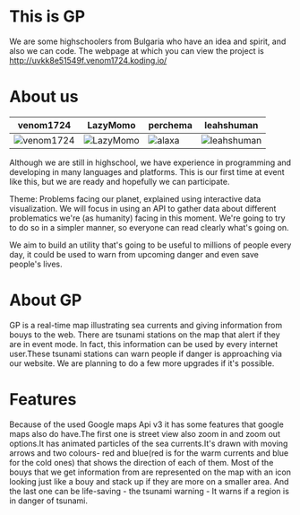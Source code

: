 This is GP
================

We are some highschoolers from Bulgaria who have an idea and spirit, and also we can code.
The webpage at which you can view the project is http://uvkk8e51549f.venom1724.koding.io/


About us
===========================

| venom1724 | LazyMomo | perchema | leahshuman
|--- |--- |--- |---
| ![venom1724](https://venom1724.files.wordpress.com/2014/10/cropped-vxz22-a1.jpg) | ![LazyMomo](https://scontent-b-fra.xx.fbcdn.net/hphotos-xpf1/v/t1.0-9/231030_147479521988782_8104189_n.jpg?oh=06a1d66784a8f82be4c95b65e87cc0ec&oe=5502B492) | ![alaxa](http://venom1724.hit.bg/perchem-small.png) | ![leahshuman](https://fbcdn-sphotos-c-a.akamaihd.net/hphotos-ak-xfa1/v/t1.0-9/p480x480/10502076_375164015970491_5067825123313859312_n.jpg?oh=95924bc1b6d9b517a14bedd52717c4a8&oe=550ED08C&__gda__=1428107614_574323dce48c73866f365ee12fbf7eda) |

Although we are still in highschool, we have experience in programming and developing in many languages and platforms.
This is our first time at event like this, but we are ready and hopefully we can participate.

Theme: Problems facing our planet, explained using interactive data visualization. We will focus in using an API to gather data about different problematics we're (as humanity) facing in this moment. We're going to try to do so in a simpler manner, so everyone can read clearly what's going on.

We aim to build an utility that's going to be useful to millions of people every day, it could be used to warn from upcoming danger and even save people's lives.

About GP
===============================

GP is a real-time map illustrating sea currents and giving information from bouys to the web. There are tsunami stations on the map that alert if they are in event mode. In fact, this information can be used by every internet user.These tsunami stations can warn people if danger is approaching via our website. We are planning to do a few more upgrades if it's possible.

Features
=================================
Because of the used Google maps Api v3 it has some features that google maps also do have.The first one is street view also zoom in and zoom out options.It has animated particles of the sea currents.It's drawn with moving arrows and two colours- red and blue(red is for the warm currents and blue for the cold ones) that shows the direction of each of them. Most of the bouys that we get information from are represented on the map with an icon looking just like a bouy and stack up if they are more on a smaller area. And the last one can be life-saving - the tsunami warning - It warns if a region is in danger of tsunami.
  
